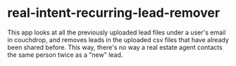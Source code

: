 # real-intent-recurring-lead-remover
This app looks at all the previously uploaded lead files under a user's email in couchdrop, and removes leads in the uploaded csv files that have already been shared before. This way, there's no way a real estate agent contacts the same person twice as a "new" lead.

